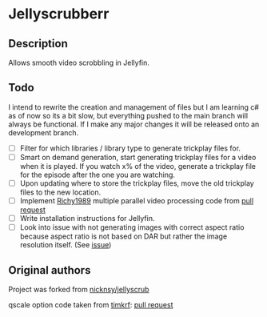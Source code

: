# Jellyscrubberr

## Description

Allows smooth video scrobbling in Jellyfin.

## Todo

I intend to rewrite the creation and management of files but I am learning c# as of now so its a bit slow, but everything pushed to the main branch will always be functional.
If I make any major changes it will be released onto an development branch.

- [ ] Filter for which libraries / library type to generate trickplay files for.
- [ ] Smart on demand generation, start generating trickplay files for a video when it is played. If you watch x% of the video, generate a trickplay file for the episode after the one you are watching.
- [ ] Upon updating where to store the trickplay files, move the old trickplay files to the new location.
- [ ] Implement [Richy1989](https://github.com/Richy1989) multiple parallel video processing code from [pull request](https://github.com/nicknsy/jellyscrub/pull/144)
- [ ] Write installation instructions for Jellyfin.
- [ ] Look into issue with not generating images with correct aspect ratio because aspect ratio is not based on DAR but rather the image resolution itself. (See [issue](https://github.com/nicknsy/jellyscrub/issues/128))

## Original authors

Project was forked from [nicknsy/jellyscrub](https://github.com/nicknsy/jellyscrub)

qscale option code taken from [timkrf](https://github.com/timkrf): [pull request](https://github.com/nicknsy/jellyscrub/pull/56)
